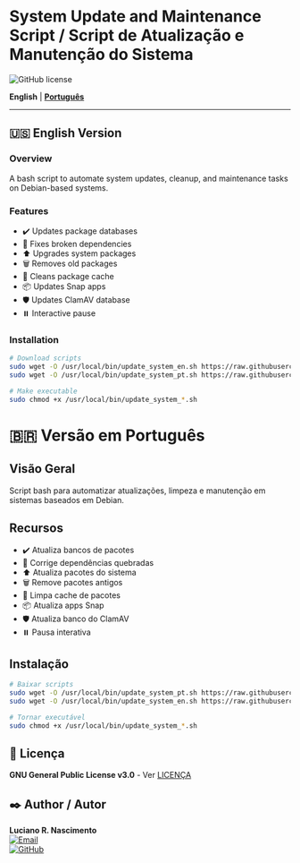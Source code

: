 # System Update and Maintenance Script / Script de Atualização e Manutenção do Sistema

![GitHub license](https://img.shields.io/badge/license-GPLv3-blue.svg)

**English** | **[Português](#português-br)**

---

## 🇺🇸 English Version

### Overview
A bash script to automate system updates, cleanup, and maintenance tasks on Debian-based systems.

### Features
- ✔️ Updates package databases  
- 🔧 Fixes broken dependencies  
- ⬆️ Upgrades system packages  
- 🗑️ Removes old packages  
- 🧹 Cleans package cache  
- 📦 Updates Snap apps  
- 🛡️ Updates ClamAV database  
- ⏸️ Interactive pause  

### Installation
```bash
# Download scripts
sudo wget -O /usr/local/bin/update_system_en.sh https://raw.githubusercontent.com/rovanni/LinuxUpdateManager/main/update_system_en.sh
sudo wget -O /usr/local/bin/update_system_pt.sh https://raw.githubusercontent.com/rovanni/LinuxUpdateManager/main/update_system_pt.sh

# Make executable
sudo chmod +x /usr/local/bin/update_system_*.sh
```
# 🇧🇷 Versão em Português

## Visão Geral
Script bash para automatizar atualizações, limpeza e manutenção em sistemas baseados em Debian.

## Recursos
- ✔️ Atualiza bancos de pacotes  
- 🔧 Corrige dependências quebradas  
- ⬆️ Atualiza pacotes do sistema  
- 🗑️ Remove pacotes antigos  
- 🧹 Limpa cache de pacotes  
- 📦 Atualiza apps Snap  
- 🛡️ Atualiza banco do ClamAV  
- ⏸️ Pausa interativa  

## Instalação
```bash
# Baixar scripts
sudo wget -O /usr/local/bin/update_system_pt.sh https://raw.githubusercontent.com/rovanni/LinuxUpdateManager/main/update_system_pt.sh
sudo wget -O /usr/local/bin/update_system_en.sh https://raw.githubusercontent.com/rovanni/LinuxUpdateManager/main/update_system_en.sh

# Tornar executável
sudo chmod +x /usr/local/bin/update_system_*.sh
```
## 📜 Licença  
**GNU General Public License v3.0** - Ver [LICENÇA](https://github.com/rovanni/LinuxUpdateManager/blob/master/LICENSE)

## ✒️ Author / Autor  
**Luciano R. Nascimento**  
[![Email](https://img.shields.io/badge/Email-rovanni%40gmail.com-blue?logo=gmail)](mailto:rovanni@gmail.com)  
[![GitHub](https://img.shields.io/badge/GitHub-rovanni-blue?logo=github)](https://github.com/rovanni)
